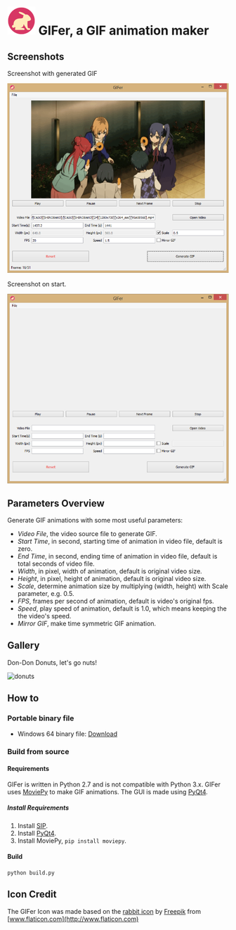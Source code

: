 # ![](images/logo_icon.png) GIFer, a GIF animation maker

## Screenshots

Screenshot with generated GIF

![screenshot Shirobako](screenshots/gifer_screenshot_shirobako.PNG)

Screenshot on start.

![screenshot empty](screenshots/gifer_screenshot.PNG)

## Parameters Overview
Generate GIF animations with some most useful parameters:
- *Video File*, the video source file to generate GIF.
- *Start Time*, in second, starting time of animation in video file,
  default is zero.
- *End Time*, in second, ending time of animation in video file, default is total
  seconds of video file.
- *Width*, in pixel, width of animation, default is original video size.
- *Height*, in pixel, height of animation, default is original video size.
- *Scale*, determine animation size by multiplying (width, height) with Scale
  parameter, e.g. 0.5.
- *FPS*, frames per second of animation, default is video's original fps.
- *Speed*, play speed of animation, default is 1.0, which means keeping the
  the video's speed.
- *Mirror GIF*, make time symmetric GIF animation.

## Gallery
Don-Don Donuts, let's go nuts!

![donuts](screenshots/gifer_gallery_donuts.gif)

## How to

### Portable binary file
- Windows 64 binary file: [Download](https://github.com/mikkkee/gifer/releases/download/v0.1.0-beta/gifer.0.1.0.win64.binary.zip)

### Build from source

#### Requirements

GIFer is written in Python 2.7 and is not compatible with Python 3.x.
GIFer uses [MoviePy](https://github.com/Zulko/moviepy) to make GIF animations.
The GUI is made using [PyQt4](http://www.riverbankcomputing.com/software/pyqt/download).

##### Install Requirements
1. Install [SIP](http://www.riverbankcomputing.com/software/sip/download).
2. Install [PyQt4](http://www.riverbankcomputing.com/software/pyqt/download).
3. Install MoviePy, `pip install moviepy`.

#### Build
`python build.py`


## Icon Credit
The GIFer Icon was made based on the
[rabbit icon](http://www.flaticon.com/free-icon/rabbit-facing-right_84025) by
[Freepik](http://www.flaticon.com/authors/freepik) from
[www.flaticon.com](http://www.flaticon.com)

